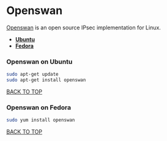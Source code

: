 Openswan
========
[Openswan](https://www.openswan.org) is an open source IPsec implementation for Linux.

* [**Ubuntu**](#openswan-on-ubuntu)
* [**Fedora**](#openswan-on-fedora)

### Openswan on Ubuntu
```sh
sudo apt-get update
sudo apt-get install openswan
```
[BACK TO TOP](https://github.com/ctrl-alt-del/devenv/tree/master/network)



### Openswan on Fedora
```sh
sudo yum install openswan
```
[BACK TO TOP](https://github.com/ctrl-alt-del/devenv/tree/master/network)
